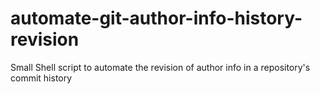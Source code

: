 # automate-git-author-info-history-revision
Small Shell script to automate the revision of author info in a repository's commit history
